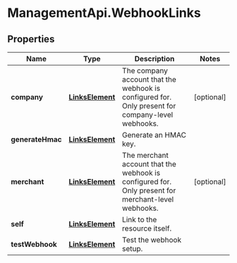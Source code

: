 # ManagementApi.WebhookLinks

## Properties

Name | Type | Description | Notes
------------ | ------------- | ------------- | -------------
**company** | [**LinksElement**](LinksElement.md) | The company account that the webhook is configured for. Only present for company-level webhooks. | [optional] 
**generateHmac** | [**LinksElement**](LinksElement.md) | Generate an HMAC key. | 
**merchant** | [**LinksElement**](LinksElement.md) | The merchant account that the webhook is configured for. Only present for merchant-level webhooks. | [optional] 
**self** | [**LinksElement**](LinksElement.md) | Link to the resource itself. | 
**testWebhook** | [**LinksElement**](LinksElement.md) | Test the webhook setup. | 


